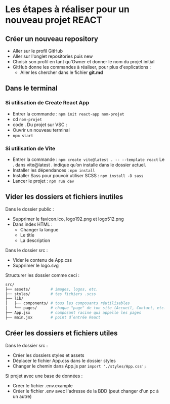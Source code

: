 # Les étapes à réaliser pour un nouveau projet REACT

## Créer un nouveau repository

- Aller sur le profil GitHub
- Aller sur l'onglet repositories puis new
- Choisir son profil en tant qu'Owner et donner le nom du projet initial
- GitHub donne les commandes à réaliser, pour plus d'explications :
  - Aller les chercher dans le fichier **git.md**

## Dans le terminal

### Si utilisation de Create React App

- Entrer la commande : ```npm init react-app nom-projet```
- cd ```nom-projet```
- code .
Du projet sur VSC :
- Ouvrir un nouveau terminal
- ```npm start```

### Si utilisation de Vite

- Entrer la commande : ```npm create vite@latest . -- --template react```  Le . dans vite@latest . indique qu’on installe dans le dossier actuel.
- Installer les dépendances : ```npm install```
- Installer Sass pour pouvoir utiliser SCSS : ```npm install -D sass```
- Lancer le projet : ```npm run dev```

## Vider les dossiers et fichiers inutiles

Dans le dossier public :
- Supprimer le favicon.ico, logo192.png et logo512.png
- Dans index HTML : 
  - Changer la langue
  - Le title
  - La description

Dans le dossier src :
-	Vider le contenu de App.css
-	Supprimer le logo.svg

Structurer les dossier comme ceci :
```bash
src/
├── assets/         # images, logos, etc.
├── styles/         # tes fichiers .scss
├── lib/
│   ├── components/ # tous les composants réutilisables
│   └── pages/      # chaque "page" de ton site (Accueil, Contact, etc.)
├── App.jsx         # composant racine qui appelle les pages
├── main.jsx        # point d’entrée React
```

## Créer les dossiers et fichiers utiles

Dans le dossier src :
  - Créer les dossiers styles et assets
  - Déplacer le fichier App.css dans le dossier styles
  - Changer le chemin dans App.js par ```import './styles/App.css';```

Si projet avec une base de données :
- Créer le fichier .env.example
- Créer le fichier .env avec l'adresse de la BDD (peut changer d'un pc à un autre)
